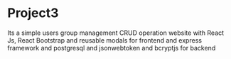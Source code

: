 # Project3
Its a simple users group management CRUD operation website with React Js, React Bootstrap and reusable modals for frontend and express framework and postgresql and jsonwebtoken and bcryptjs for backend
